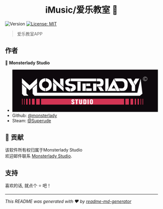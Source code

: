 <h1 align="center">iMusic/爱乐教室 👋</h1>
<p>
  <img alt="Version" src="https://img.shields.io/badge/version-v1.1.0-blue.svg?cacheSeconds=2592000" />
  <a href="#" target="_blank">
    <img alt="License: MIT" src="https://img.shields.io/badge/License-MIT-yellow.svg" />
  </a>
</p>

> 爱乐教室APP

## 作者

👤 **Monsterlady Studio**

* <img src="https://raw.githubusercontent.com/Monsterlady-Studio/iMusic-release/master/m%E5%AE%9A%E7%A8%BF1.svg">
* Github: [@monsterlady](https://github.com/monsterlady)
* Steam: [@Superude](https://steamcommunity.com/id/381727/)

## 🤝 贡献

该软件所有权归属于Monsterlady Studio<br />欢迎邮件联系 [Monsterlady Studio](mailto:monsterladystudio@hotmail.com). 

## 支持

喜欢的话, 就点个 ⭐️ 吧！

***
_This README was generated with ❤️ by [readme-md-generator](https://github.com/kefranabg/readme-md-generator)_
